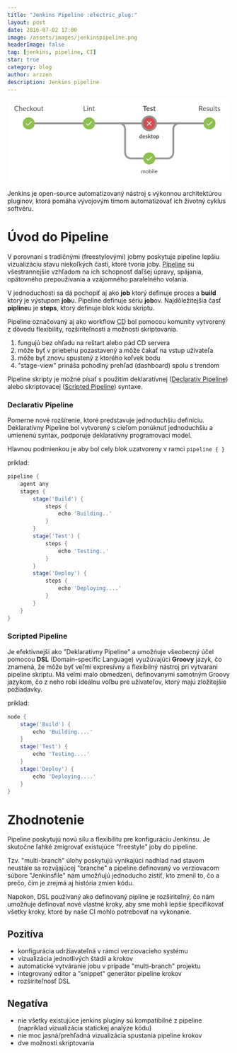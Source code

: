 ```yaml
---
title: "Jenkins Pipeline :electric_plug:"
layout: post
date: 2016-07-02 17:00
image: /assets/images/jenkinspipeline.png
headerImage: false
tag: [jenkins, pipeline, CI]
star: true
category: blog
author: arzzen
description: Jenkins pipeline
---
```


<center>
    <img alt="jenkins-pipeline" src="/assets/images/jenkinspipeline.png" />
</center>

Jenkins je open-source automatizovaný nástroj s výkonnou architektúrou pluginov, 
ktorá pomáha vývojovým tímom automatizovať ich životný cyklus softvéru. 

# Úvod do Pipeline

V porovnaní s tradičnými (freestylovými) jobmy poskytuje pipeline lepšiu 
vizualizáciu stavu niekoľkých častí, ktoré tvoria joby. [Pipeline](https://jenkins.io/doc/book/pipeline/) su všestrannejšie 
vzhľadom na ich schopnosť daľšej úpravy, spájania, opätovného prepoužívania a vzájomného paralelného volania.

V jednoduchosti sa dá pochopiť aj ako **job** ktorý definuje proces a **build** ktorý
je výstupom **job**u. Pipeline definuje sériu **job**ov. Najdôležitejšia časť **pipline**u je **steps**, 
ktorý definuje blok kódu skriptu. 

Pipeline označovaný aj ako workflow <abbr title="Continuous Delivery">CD</abbr> bol pomocou komunity 
vytvorený z dôvodu flexibility, rozšíriteľnosti a možnosti skriptovania.

1. fungujú bez ohľadu na reštart alebo pád CD servera
2. môže byť v priebehu pozastavený a môže čakať na vstup užívateľa
3. môže byť znovu spustený z ktorého koľvek bodu
4. "stage-view" prináša pohodlný prehľad (dashboard) spolu s trendom

Pipeline skripty je možné písať s použitím deklaratívnej ([Declarativ Pipeline](https://jenkins.io/doc/book/pipeline/syntax/#declarative-pipeline)) 
alebo skriptovacej ([Scripted Pipeline](https://jenkins.io/doc/book/pipeline/syntax/#scripted-pipeline)) syntaxe.


### **Declarativ Pipeline**

Pomerne nové rozšírenie, ktoré predstavuje jednoduchšiu definíciu. 
Deklaratívny Pipeline bol vytvorený s cieľom ponúknuť jednoduchšiu a umienenú syntax, 
podporuje deklaratívny programovací model.

Hlavnou podmienkou je aby bol cely blok uzatvoreny v ramci `pipeline { }`

príklad:
```groovy
pipeline {
    agent any
    stages {
        stage('Build') {
            steps {
                echo 'Building..'
            } 
        }
        stage('Test') {
            steps {
                echo 'Testing..'
            }
        }
        stage('Deploy') {
            steps {
                echo 'Deploying....'
            } 
        }
    } 
}
``` 
### **Scripted Pipeline**

Je efektivnejši ako "Deklaratívny Pipeline" a umožńuje všeobecný účel pomocou **DSL** (Domain-specific Language) 
využúvajúci **Groovy** jazyk, čo znamená, že môže byť veľmi expresívny a flexibilný nástroj pri vytvarani pipeline skriptu.
Má velmi malo obmedzeni, definovanymi samotným Groovy jazykom, čo z neho robí ideálnu voľbu pre užívateľov, ktorý majú zložitejšie požiadavky.

príklad:
```groovy
node {
    stage('Build') {
        echo 'Building....'
    }
    stage('Test') {
        echo 'Testing....'
    }
    stage('Deploy') {
        echo 'Deploying....'
    }
}
```

# Zhodnotenie

Pipeline poskytujú novú silu a flexibilitu pre konfiguráciu Jenkinsu. 
Je skutočne ľahké zmigrovať existujúce "freestyle" joby do pipeline.

Tzv. "multi-branch" úlohy poskytujú vynikajúci nadhlad nad stavom neustále sa rozvíjajúcej "branche" a 
pipeline definovaný vo verziovacom súbore "Jenkinsfile" nám umožňujú jednoducho zistiť, 
kto zmenil to, čo a prečo, čím je zrejmá aj história zmien kódu.

Napokon, DSL používaný ako definovaný pipline je rozšíriteľný, čo nám umožňuje 
definovať nové vlastné kroky, aby sme mohli lepšie špecifikovať všetky kroky, 
ktoré by naše CI mohlo potrebovať na vykonanie.

## Pozitíva

- konfigurácia udržiavateľná v rámci verziovacieho systému
- vizualizácia jednotlivých štádií a krokov 
- automatické vytváranie jobu v prípade "multi-branch" projektu
- integrovaný editor a "snippet" generátor pipeline krokov
- rozšíriteľnosť DSL

## Negatíva

- nie všetky existujúce jenkins pluginy sú kompatibilné z pipeline (napríklad vizualizácia statickej analýze kódu)
- nie moc jasná/prehľadná vizualizácia spustania pipeline krokov
- dve možnosti skriptovania  


